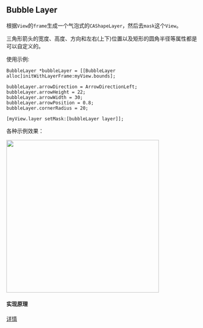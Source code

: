 ## Bubble Layer

根据`View`的`frame`生成一个气泡式的`CAShapeLayer`，然后去`mask`这个`View`。

三角形箭头的宽度、高度、方向和左右(上下)位置以及矩形的圆角半径等属性都是可以自定义的。

使用示例:

```objc
BubbleLayer *bubbleLayer = [[BubbleLayer alloc]initWithLayerFrame:myView.bounds];

bubbleLayer.arrowDirection = ArrowDirectionLeft;
bubbleLayer.arrowHeight = 22;
bubbleLayer.arrowWidth = 30;
bubbleLayer.arrowPosition = 0.8;
bubbleLayer.cornerRadius = 20;

[myView.layer setMask:[bubbleLayer layer]];

```
各种示例效果：

<img src="http://7xtkyf.com2.z0.glb.clouddn.com/2017-04-26_BubbleView_5.png" width="400"/>


#### 实现原理

[详情](http://ihandle.top/2017/04/26/2017-04-26_BubbleView/)